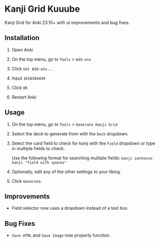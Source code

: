 # Kanji Grid Kuuube

Kanji Grid for Anki 23.10+ with ui improvements and bug fixes.

## Installation

1. Open Anki

2. On the top menu, go to `Tools` > `Add-ons`

3. Click `Get Add-ons...`

4. Input `1610304449`

5. Click `OK`

6. Restart Anki

## Usage

1. On the top menu, go to `Tools` > `Generate Kanji Grid`

2. Select the deck to generate from with the `Deck` dropdown.

3. Select the card field to check for kanji with the `Field` dropdown or type in multiple fields to check.

    Use the following format for searching multiple fields: `kanji sentence-kanji "field with spaces"`

4. Optionally, edit any of the other settings to your liking.

4. Click `Generate`.

## Improvements

- Field selector now uses a dropdown instead of a text box.

## Bug Fixes

- `Save HTML` and `Save Image` now properly function.
